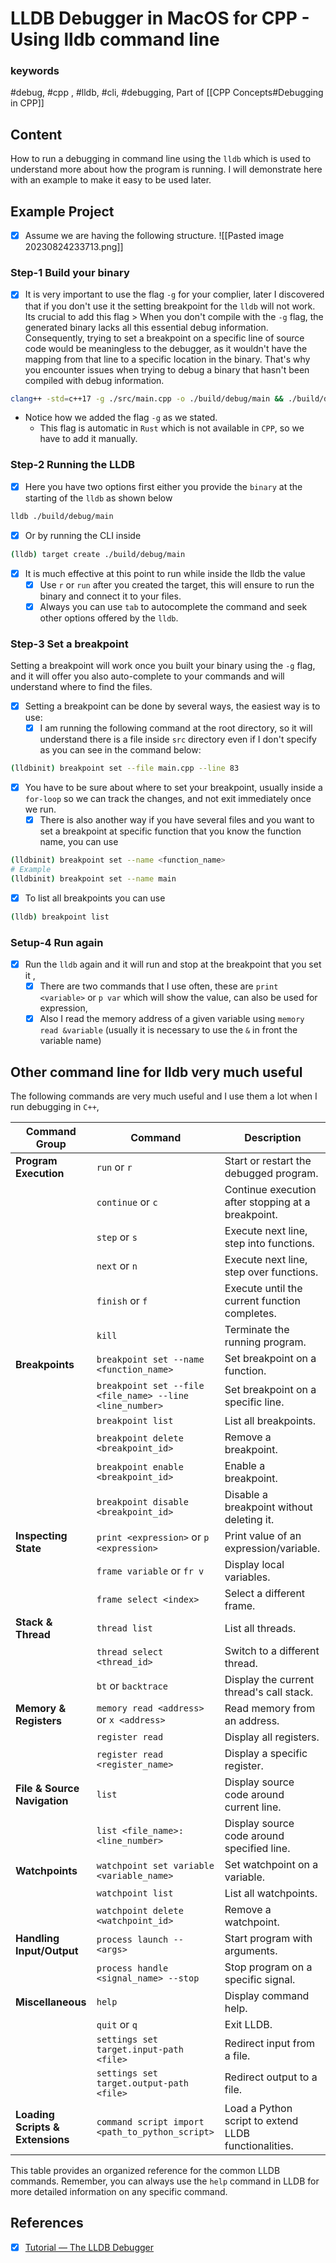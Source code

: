 # LLDB Debugger in MacOS for CPP - Using lldb command line

### keywords

#debug, #cpp , #lldb, #cli, #debugging,
Part of [[CPP Concepts#Debugging in CPP]]

## Content

How to run a debugging in command line using the `lldb` which is used to
understand more about how the program is running. I will demonstrate here with
an example to make it easy to be used later.

## Example Project

- [x] Assume we are having the following structure.
      ![[Pasted image 20230824233713.png]]

### Step-1 Build your binary

- [x] It is very important to use the flag `-g` for your complier, later I discovered that if you don't use it the setting breakpoint for the `lldb` will not work. Its crucial to add this flag > When you don't compile with the `-g` flag, the generated binary lacks all this essential debug information. Consequently, trying to set a breakpoint on a specific line of source code would be meaningless to the debugger, as it wouldn't have the mapping from that line to a specific location in the binary. That's why you encounter issues when trying to debug a binary that hasn't been compiled with debug information.

```sh
clang++ -std=c++17 -g ./src/main.cpp -o ./build/debug/main && ./build/debug/main
```

- Notice how we added the flag `-g` as we stated.
  - This flag is automatic in `Rust` which is not available in `CPP`, so we have to add it manually.

### Step-2 Running the LLDB

- [x] Here you have two options first either you provide the `binary` at the starting of the `lldb` as shown below

```sh
lldb ./build/debug/main
```

- [x] Or by running the CLI inside

```sh
(lldb) target create ./build/debug/main
```

- [x] It is much effective at this point to run while inside the lldb the value
  - [x] Use `r` or `run` after you created the target, this will ensure to run the binary and connect it to your files.
  - [x] Always you can use `tab` to autocomplete the command and seek other options offered by the `lldb`.

### Step-3 Set a breakpoint

Setting a breakpoint will work once you built your binary using the `-g` flag, and it will offer you also auto-complete to your commands and will understand where to find the files.

- [x] Setting a breakpoint can be done by several ways, the easiest way is to use:
  - [x] I am running the following command at the root directory, so it will understand there is a file inside `src` directory even if I don't specify as you can see in the command below:

```sh
(lldbinit) breakpoint set --file main.cpp --line 83
```

- [x] You have to be sure about where to set your breakpoint, usually inside a `for-loop` so we can track the changes, and not exit immediately once we run.
  - [x] There is also another way if you have several files and you want to set a breakpoint at specific function that you know the function name, you can use

```sh
(lldbinit) breakpoint set --name <function_name>
# Example
(lldbinit) breakpoint set --name main
```

- [x] To list all breakpoints you can use

```sh
(lldb) breakpoint list
```

### Setup-4 Run again

- [x] Run the `lldb` again and it will run and stop at the breakpoint that you set it ,
  - [x] There are two commands that I use often, these are `print <variable>` or `p var` which will show the value, can also be used for expression,
  - [x] Also I read the memory address of a given variable using `memory read &variable` (usually it is necessary to use the `&` in front the variable name)

## Other command line for lldb very much useful

The following commands are very much useful and I use them a lot when I run debugging in `C++`,

| **Command Group**                | **Command**                                              | **Description**                                      |
| -------------------------------- | -------------------------------------------------------- | ---------------------------------------------------- |
| **Program Execution**            | `run` or `r`                                             | Start or restart the debugged program.               |
|                                  | `continue` or `c`                                        | Continue execution after stopping at a breakpoint.   |
|                                  | `step` or `s`                                            | Execute next line, step into functions.              |
|                                  | `next` or `n`                                            | Execute next line, step over functions.              |
|                                  | `finish` or `f`                                          | Execute until the current function completes.        |
|                                  | `kill`                                                   | Terminate the running program.                       |
| **Breakpoints**                  | `breakpoint set --name <function_name>`                  | Set breakpoint on a function.                        |
|                                  | `breakpoint set --file <file_name> --line <line_number>` | Set breakpoint on a specific line.                   |
|                                  | `breakpoint list`                                        | List all breakpoints.                                |
|                                  | `breakpoint delete <breakpoint_id>`                      | Remove a breakpoint.                                 |
|                                  | `breakpoint enable <breakpoint_id>`                      | Enable a breakpoint.                                 |
|                                  | `breakpoint disable <breakpoint_id>`                     | Disable a breakpoint without deleting it.            |
| **Inspecting State**             | `print <expression>` or `p <expression>`                 | Print value of an expression/variable.               |
|                                  | `frame variable` or `fr v`                               | Display local variables.                             |
|                                  | `frame select <index>`                                   | Select a different frame.                            |
| **Stack & Thread**               | `thread list`                                            | List all threads.                                    |
|                                  | `thread select <thread_id>`                              | Switch to a different thread.                        |
|                                  | `bt` or `backtrace`                                      | Display the current thread's call stack.             |
| **Memory & Registers**           | `memory read <address>` or `x <address>`                 | Read memory from an address.                         |
|                                  | `register read`                                          | Display all registers.                               |
|                                  | `register read <register_name>`                          | Display a specific register.                         |
| **File & Source Navigation**     | `list`                                                   | Display source code around current line.             |
|                                  | `list <file_name>:<line_number>`                         | Display source code around specified line.           |
| **Watchpoints**                  | `watchpoint set variable <variable_name>`                | Set watchpoint on a variable.                        |
|                                  | `watchpoint list`                                        | List all watchpoints.                                |
|                                  | `watchpoint delete <watchpoint_id>`                      | Remove a watchpoint.                                 |
| **Handling Input/Output**        | `process launch -- <args>`                               | Start program with arguments.                        |
|                                  | `process handle <signal_name> --stop`                    | Stop program on a specific signal.                   |
| **Miscellaneous**                | `help`                                                   | Display command help.                                |
|                                  | `quit` or `q`                                            | Exit LLDB.                                           |
|                                  | `settings set target.input-path <file>`                  | Redirect input from a file.                          |
|                                  | `settings set target.output-path <file>`                 | Redirect output to a file.                           |
| **Loading Scripts & Extensions** | `command script import <path_to_python_script>`          | Load a Python script to extend LLDB functionalities. |

This table provides an organized reference for the common LLDB commands. Remember, you can always use the `help` command in LLDB for more detailed information on any specific command.

## References

- [x] [Tutorial — The LLDB Debugger](https://lldb.llvm.org/use/tutorial.html)
